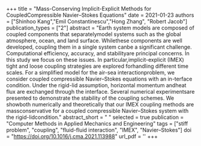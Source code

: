 +++
title = "Mass-Conserving Implicit-Explicit Methods for CoupledCompressible Navier–Stokes Equations"
date = 2021-01-23
authors = ["Shinhoo Kang","Emil Constantinescu","Hong Zhang", "Robert Jacob"]
publication_types = ["2"]
abstract = "Earth  system  models  are  composed  of  coupled  components  that  separatelymodel systems such as the global atmosphere, ocean, and land surface.  Whilethese  components  are  well  developed,  coupling  them  in  a  single  system  canbe  a  significant  challenge.   Computational  efficiency,  accuracy,  and  stabilityare principal concerns.  In this study we focus on these issues.  In particular,implicit-explicit  (IMEX)  tight  and  loose  coupling  strategies  are  explored  forhandling different time scales.  For a simplified model for the air-sea interactionproblem, we consider coupled compressible Navier–Stokes equations with an in-terface condition.  Under the rigid-lid assumption,  horizontal momentum andheat flux are exchanged through the interface.  Several numerical experimentsare presented to demonstrate the stability of the coupling schemes.  We showboth numerically and theoretically that our IMEX coupling methods are massconservative for a coupled compressible Navier–Stokes system with the rigid-lidcondition."
abstract_short = " "
selected = true
publication = "Computer Methods in Applied Mechanics and Engineering"
tags = ["stiff problem", "coupling", "fluid-fluid interaction", "IMEX", "Navier–Stokes"]
doi = "https://doi.org/10.1016/j.cma.2021.113988"
url_pdf = ''
+++


